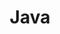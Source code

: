 ---
layout: sub-category
title: Java
sidebar_sort_order: 1
is_sub_menu: true

main_category: Study
category: Java

permalink: /study/java
---